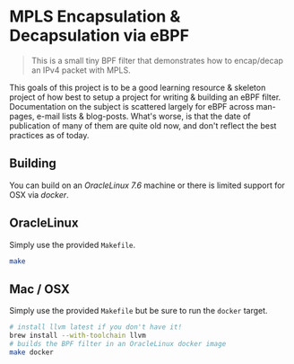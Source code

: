# MPLS Encapsulation & Decapsulation via eBPF 

> This is a small tiny BPF filter that demonstrates how to encap/decap an IPv4 packet with MPLS.

This goals of this project is to be a good learning resource & skeleton project of how best to setup
a project for writing & building an eBPF filter. Documentation on the subject is scattered largely for eBPF across man-pages, e-mail lists & blog-posts. What's worse, is that the date of publication of many of them are quite old now, and don't reflect the best practices as of today.

## Building 

You can build on an _OracleLinux 7.6_ machine or there is limited support for OSX via _docker_.

## OracleLinux

Simply use the provided `Makefile`.

```bash
make
```

## Mac / OSX

Simply use the provided `Makefile` but be sure to run the `docker` target.

```bash
# install llvm latest if you don't have it!
brew install --with-toolchain llvm
# builds the BPF filter in an OracleLinux docker image
make docker
```
